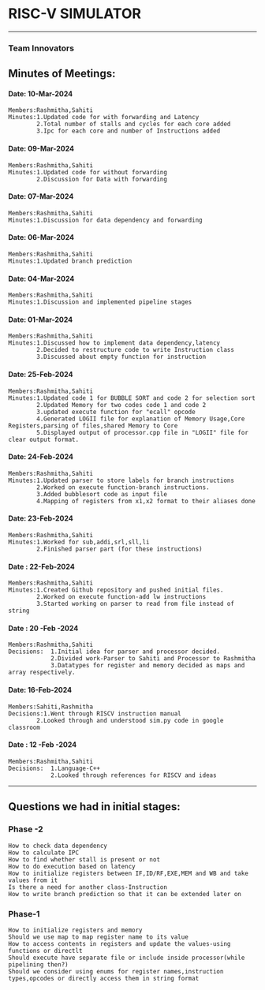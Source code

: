 # RISC-V SIMULATOR 
-----
### Team Innovators 

## Minutes of Meetings:

#### Date: 10-Mar-2024
    Members:Rashmitha,Sahiti
    Minutes:1.Updated code for with forwarding and Latency
            2.Total number of stalls and cycles for each core added
            3.Ipc for each core and number of Instructions added
#### Date: 09-Mar-2024
    Members:Rashmitha,Sahiti
    Minutes:1.Updated code for without forwarding
            2.Discussion for Data with forwarding
#### Date: 07-Mar-2024
    Members:Rashmitha,Sahiti
    Minutes:1.Discussion for data dependency and forwarding
   
#### Date: 06-Mar-2024
    Members:Rashmitha,Sahiti
    Minutes:1.Updated branch prediction 
#### Date: 04-Mar-2024
    Members:Rashmitha,Sahiti
    Minutes:1.Discussion and implemented pipeline stages       

#### Date: 01-Mar-2024
    Members:Rashmitha,Sahiti
    Minutes:1.Discussed how to implement data dependency,latency
            2.Decided to restructure code to write Instruction class
            3.Discussed about empty function for instruction
    
#### Date: 25-Feb-2024
    Members:Rashmitha,Sahiti
    Minutes:1.Updated code 1 for BUBBLE SORT and code 2 for selection sort
            2.Updated Memory for two codes code 1 and code 2
            3.updated execute function for "ecall" opcode
            4.Generated LOGII file for explanation of Memory Usage,Core Registers,parsing of files,shared Memory to Core
            5.Displayed output of processor.cpp file in "LOGII" file for clear output format.

#### Date: 24-Feb-2024
    Members:Rashmitha,Sahiti
    Minutes:1.Updated parser to store labels for branch instructions
            2.Worked on execute function-branch instructions.
            3.Added bubblesort code as input file
            4.Mapping of registers from x1,x2 format to their aliases done
#### Date: 23-Feb-2024
    Members:Rashmitha,Sahiti
    Minutes:1.Worked for sub,addi,srl,sll,li
            2.Finished parser part (for these instructions)
   
#### Date : 22-Feb-2024
    Members:Rashmitha,Sahiti
    Minutes:1.Created Github repository and pushed initial files.
            2.Worked on execute function-add lw instructions
            3.Started working on parser to read from file instead of string
    
 ####   Date : 20 -Feb -2024
    Members:Rashmitha,Sahiti
    Decisions:  1.Initial idea for parser and processor decided.
                2.Divided work-Parser to Sahiti and Processor to Rashmitha
                3.Datatypes for register and memory decided as maps and array respectively.
   
####    Date: 16-Feb-2024
    Members:Sahiti,Rashmitha
    Decisions:1.Went through RISCV instruction manual
            2.Looked through and understood sim.py code in google classroom
    
####    Date : 12 -Feb -2024
    Members:Rashmitha,Sahiti
    Decisions:  1.Language-C++
                2.Looked through references for RISCV and ideas
-----
                
## Questions we had in initial stages:
    
### Phase -2
    How to check data dependency
    How to calculate IPC 
    How to find whether stall is present or not
    How to do execution based on latency
    How to initialize registers between IF,ID/RF,EXE,MEM and WB and take values from it
    Is there a need for another class-Instruction
    How to write branch prediction so that it can be extended later on
    
### Phase-1
    How to initialize registers and memory
    Should we use map to map register name to its value 
    How to access contents in registers and update the values-using functions or directlt
    Should execute have separate file or include inside processor(while pipelining then?)
    Should we consider using enums for register names,instruction types,opcodes or directly access them in string format
 
